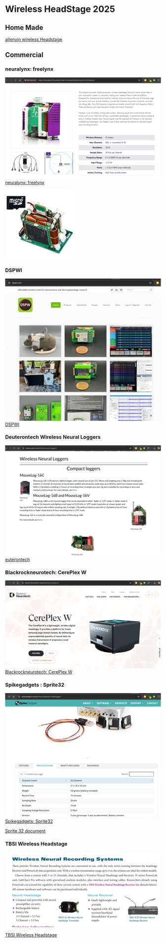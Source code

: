 # Wireless HeadStage 2025 

## Home Made

[allenyin wireless Headstage](https://github.com/allenyin/allen_wireless)

## Commercial

### neuralynx: freelynx

[![freelynx](./images/Screenshot%20from%202025-02-07%2013-01-59.png 'neuralynx: freelynx')   neuralynx: freelynx](https://neuralynx.fh-co.com/research-hardware/data-acquisition/freelynx/)

![Zynq](./images/FreeLynx_zynq.jpeg)

### DSPWI

[![DSPWI](./images/Screenshot%20from%202025-02-07%2014-26-55.png 'DSPWI')  DSPWI](https://www.dspwi.com/)

### Deuterontech Wireless Neural Loggers

[![deuterontech](./images/Screenshot%20from%202025-02-07%2013-03-35.png 'deuterontech')  euterontech](https://deuterontech.com/wireless-neural-loggers/)

### Blackrockneurotech: CerePlex W

[![CerePlex W](./images/Screenshot%20from%202025-02-07%2014-56-50.png 'CerePlex W')   Blackrockneurotech: CerePlex W](https://blackrockneurotech.com/products/cereplex-w/)

### Spikegadgets : Sprite32

[![Sprite32](./images/Screenshot%20from%202025-02-07%2013-02-36.png 'Sprite32')  Spikegadgets: Sprite32](https://spikegadgets.com/products/sprite32-datalogger/)

[Sprite 32 document](./pdf/Sprite32_Product_Brief_SfN2024.pdf)

### TBSI Wireless Headstage

![TBSI Wireless Headstage](./images/Screenshot%20from%202025-02-08%2016-10-08.png)

<!-- Local PDF
[TBSI Wireless Headstage](./pdf/TBSI_WIreless_Heastage_Systems.pdf)
-->

[TBSI Wireless Headstage](https://cdn.adinstruments.com/adi-web/brochures/TBSI_WIreless_Heastage_Systems.pdf)
